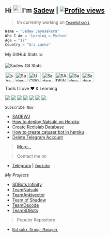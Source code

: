 ## Hi <img src="https://raw.githubusercontent.com/MartinHeinz/MartinHeinz/master/wave.gif" width="25px"> I'm [Sadew](https://t.me/itz_Sadew) | [![Profile views](https://komarev.com/ghpvc/?username=Sadew451&label=Profile%20views)](https://github.com/Sadew451) 

> Im currently working on [`TeamNatsuki`](https://t.me/TeamNatsuki)

```python
Name = "Sadew Jayasekara"
Who I Am = 'Lerning = Python'
Age = "17"
Country = "Sri Lanka"
```
My GitHub Stats 📊

![Sadew Git Stats](https://github-readme-stats.vercel.app/api?username=Sadew451&include_all_commits=true&count_private=true&theme=highcontrast)

<a href="https://telegram.me/itz_Sadew" target="blank"><img align="center" src="https://telegra.ph/file/26d2289b53f2b5f183a49.png" alt="shamilnelli" height="30" width="30" /></a>
<a href="https://instagram.com/slsadewbro1" target="blank"><img align="center" src="https://raw.githubusercontent.com/rahuldkjain/github-profile-readme-generator/master/src/images/icons/Social/instagram.svg" alt="Sadew Jayasekara" height="30" width="40" /></a>
<a href="https://www.youtube.com/c/SADEWj" target="blank"><img align="center" src="https://raw.githubusercontent.com/rahuldkjain/github-profile-readme-generator/master/src/images/icons/Social/youtube.svg" alt="UClP0fw_t0lOU1mYuL7gEa2g" height="30" width="40" /></a>
<a href="https://sadewofficial45@gmail.com" target="blank"><img align="center" src="https://img.icons8.com/color/48/000000/gmail--v2.png" alt="Sadew Jayasekara" height="30" width="40" /></a>
<a href="https://fb.com/SADEWJ45" target="blank"><img align="center" src="https://raw.githubusercontent.com/rahuldkjain/github-profile-readme-generator/master/src/images/icons/Social/facebook.svg" alt="SADEWJ" height="30" width="40" /></a>
<a href="https://twitter.com/Sadew_J" target="blank"><img align="center" src="https://raw.githubusercontent.com/rahuldkjain/github-profile-readme-generator/master/src/images/icons/Social/twitter.svg" alt="Sadew Jayasekara" height="30" width="40" /></a>
<a href="https://linkedin.com/in/SadewJayasekara" target="blank"><img align="center" src="https://raw.githubusercontent.com/rahuldkjain/github-profile-readme-generator/master/src/images/icons/Social/linked-in-alt.svg" alt="Sadew Jayasekara" height="30" width="40" /></a>
 
Tools I Love ♥️ & Learning

<a href="https://cloud.google.com"><img src="https://img.icons8.com/fluency/48/000000/google-cloud.png"/></a>
<a href="https://heroku.com"><img src="https://img.icons8.com/color/48/000000/heroku.png"/></a>
<a href="https://www.w3.org/html"><img src="https://img.icons8.com/color/48/000000/html-5--v1.png"/></a>
<a href="https://www.mongodb.com"><img src="https://img.icons8.com/color/48/000000/mongodb.png"/></a>
<a href="https://www.postgresql.org"><img src="https://img.icons8.com/color/48/000000/postgreesql.png"/></a>
<a href="https://www.python.org"><img src="https://img.icons8.com/color/48/000000/python--v1.png"/></a>
<a href="https://redis.io"><img src="https://img.icons8.com/color/48/000000/redis.png"/></a>

`Subscribe Now`

- [SADEWJ](https://youtube.com/c/SadewJ)
- [How to deploy Natsuki on Heroku](https://youtu.be/YyiO6jdPzXg)
- [Create Redislab Database](https://youtu.be/ZyCsNkhHwM4)
- [How to create catuser bot in heroku](https://youtu.be/fcXPoq4FcWw)
- [Delete Telegram Account](https://youtu.be/d5Pg5HnFSTY)

> [More...](https://www.youtube.com/c/SADEWJ)

> Contact me on

- [Telegram](https://t.me/Itz_Sadew) | [`Youtube`](https://Youtube.com/c/SadewJ)

*My Projects*

- [SDBots Infinity](https://t.me/SDBOTs_Inifinity)
- [TeamNatsuki](https://t.me/TeamNatsuki)
- [TeamAnkivector](https://t.me/TeamAnkivector)
- [Team of Shadow](https://t.me/TeamOfShadow)
- [TeamDecode](https://t.me/TeamDecode)
- [TeamSDBots](https://t.me/TeamSDBOTs)

> Populer Repository

- [`Natsuki Group Manager`](https://Github.com/Sadew451/Natsuki)
